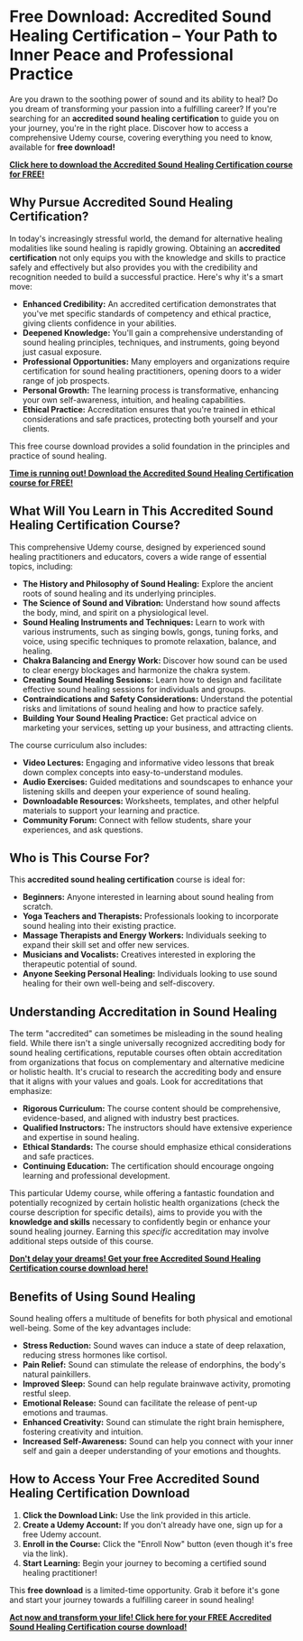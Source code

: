 # Free Download: Accredited Sound Healing Certification – Your Path to Inner Peace and Professional Practice

Are you drawn to the soothing power of sound and its ability to heal? Do you dream of transforming your passion into a fulfilling career? If you're searching for an **accredited sound healing certification** to guide you on your journey, you're in the right place. Discover how to access a comprehensive Udemy course, covering everything you need to know, available for **free download!**

[**Click here to download the Accredited Sound Healing Certification course for FREE!**](https://udemywork.com/accredited-sound-healing-certification)

## Why Pursue Accredited Sound Healing Certification?

In today's increasingly stressful world, the demand for alternative healing modalities like sound healing is rapidly growing. Obtaining an **accredited certification** not only equips you with the knowledge and skills to practice safely and effectively but also provides you with the credibility and recognition needed to build a successful practice. Here's why it's a smart move:

*   **Enhanced Credibility:** An accredited certification demonstrates that you've met specific standards of competency and ethical practice, giving clients confidence in your abilities.
*   **Deepened Knowledge:** You'll gain a comprehensive understanding of sound healing principles, techniques, and instruments, going beyond just casual exposure.
*   **Professional Opportunities:** Many employers and organizations require certification for sound healing practitioners, opening doors to a wider range of job prospects.
*   **Personal Growth:** The learning process is transformative, enhancing your own self-awareness, intuition, and healing capabilities.
*   **Ethical Practice:** Accreditation ensures that you're trained in ethical considerations and safe practices, protecting both yourself and your clients.

This free course download provides a solid foundation in the principles and practice of sound healing.

[**Time is running out! Download the Accredited Sound Healing Certification course for FREE!**](https://udemywork.com/accredited-sound-healing-certification)

## What Will You Learn in This Accredited Sound Healing Certification Course?

This comprehensive Udemy course, designed by experienced sound healing practitioners and educators, covers a wide range of essential topics, including:

*   **The History and Philosophy of Sound Healing:** Explore the ancient roots of sound healing and its underlying principles.
*   **The Science of Sound and Vibration:** Understand how sound affects the body, mind, and spirit on a physiological level.
*   **Sound Healing Instruments and Techniques:** Learn to work with various instruments, such as singing bowls, gongs, tuning forks, and voice, using specific techniques to promote relaxation, balance, and healing.
*   **Chakra Balancing and Energy Work:** Discover how sound can be used to clear energy blockages and harmonize the chakra system.
*   **Creating Sound Healing Sessions:** Learn how to design and facilitate effective sound healing sessions for individuals and groups.
*   **Contraindications and Safety Considerations:** Understand the potential risks and limitations of sound healing and how to practice safely.
*   **Building Your Sound Healing Practice:** Get practical advice on marketing your services, setting up your business, and attracting clients.

The course curriculum also includes:

*   **Video Lectures:** Engaging and informative video lessons that break down complex concepts into easy-to-understand modules.
*   **Audio Exercises:** Guided meditations and soundscapes to enhance your listening skills and deepen your experience of sound healing.
*   **Downloadable Resources:** Worksheets, templates, and other helpful materials to support your learning and practice.
*   **Community Forum:** Connect with fellow students, share your experiences, and ask questions.

## Who is This Course For?

This **accredited sound healing certification** course is ideal for:

*   **Beginners:** Anyone interested in learning about sound healing from scratch.
*   **Yoga Teachers and Therapists:** Professionals looking to incorporate sound healing into their existing practice.
*   **Massage Therapists and Energy Workers:** Individuals seeking to expand their skill set and offer new services.
*   **Musicians and Vocalists:** Creatives interested in exploring the therapeutic potential of sound.
*   **Anyone Seeking Personal Healing:** Individuals looking to use sound healing for their own well-being and self-discovery.

## Understanding Accreditation in Sound Healing

The term "accredited" can sometimes be misleading in the sound healing field. While there isn't a single universally recognized accrediting body for sound healing certifications, reputable courses often obtain accreditation from organizations that focus on complementary and alternative medicine or holistic health. It's crucial to research the accrediting body and ensure that it aligns with your values and goals. Look for accreditations that emphasize:

*   **Rigorous Curriculum:** The course content should be comprehensive, evidence-based, and aligned with industry best practices.
*   **Qualified Instructors:** The instructors should have extensive experience and expertise in sound healing.
*   **Ethical Standards:** The course should emphasize ethical considerations and safe practices.
*   **Continuing Education:** The certification should encourage ongoing learning and professional development.

This particular Udemy course, while offering a fantastic foundation and potentially recognized by certain holistic health organizations (check the course description for specific details), aims to provide you with the **knowledge and skills** necessary to confidently begin or enhance your sound healing journey. Earning this *specific* accreditation may involve additional steps outside of this course.

[**Don't delay your dreams! Get your free Accredited Sound Healing Certification course download here!**](https://udemywork.com/accredited-sound-healing-certification)

## Benefits of Using Sound Healing

Sound healing offers a multitude of benefits for both physical and emotional well-being. Some of the key advantages include:

*   **Stress Reduction:** Sound waves can induce a state of deep relaxation, reducing stress hormones like cortisol.
*   **Pain Relief:** Sound can stimulate the release of endorphins, the body's natural painkillers.
*   **Improved Sleep:** Sound can help regulate brainwave activity, promoting restful sleep.
*   **Emotional Release:** Sound can facilitate the release of pent-up emotions and traumas.
*   **Enhanced Creativity:** Sound can stimulate the right brain hemisphere, fostering creativity and intuition.
*   **Increased Self-Awareness:** Sound can help you connect with your inner self and gain a deeper understanding of your emotions and thoughts.

## How to Access Your Free Accredited Sound Healing Certification Download

1.  **Click the Download Link:** Use the link provided in this article.
2.  **Create a Udemy Account:** If you don't already have one, sign up for a free Udemy account.
3.  **Enroll in the Course:** Click the "Enroll Now" button (even though it's free via the link).
4.  **Start Learning:** Begin your journey to becoming a certified sound healing practitioner!

This **free download** is a limited-time opportunity. Grab it before it's gone and start your journey towards a fulfilling career in sound healing!

[**Act now and transform your life! Click here for your FREE Accredited Sound Healing Certification course download!**](https://udemywork.com/accredited-sound-healing-certification)
